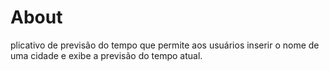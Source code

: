 # About

plicativo de previsão do tempo que permite aos usuários inserir o nome de uma cidade e exibe a previsão do tempo atual.